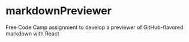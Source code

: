 # markdownPreviewer
Free Code Camp assignment to develop a previewer of GitHub-flavored markdown with React
